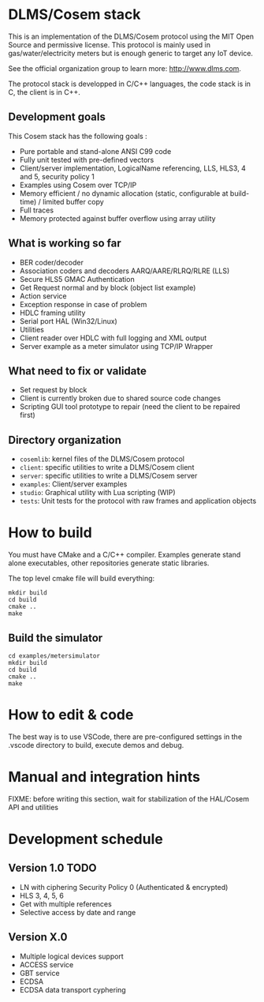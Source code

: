 # DLMS/Cosem stack

This is an implementation of the DLMS/Cosem protocol using the MIT Open Source and permissive license. This protocol is mainly used in gas/water/electricity meters but is enough generic to target any IoT device.

See the official organization group to learn more: http://www.dlms.com.

The protocol stack is developped in C/C++ languages, the code stack is in C, the client is in C++.

## Development goals

This Cosem stack has the following goals :

  * Pure portable and stand-alone ANSI C99 code
  * Fully unit tested with pre-defined vectors
  * Client/server implementation, LogicalName referencing, LLS, HLS3, 4 and 5, security policy 1
  * Examples using Cosem over TCP/IP
  * Memory efficient / no dynamic allocation (static, configurable at build-time) / limited buffer copy
  * Full traces
  * Memory protected against buffer overflow using array utility

## What is working so far

  * BER coder/decoder
  * Association coders and decoders AARQ/AARE/RLRQ/RLRE (LLS)
  * Secure HLS5 GMAC Authentication
  * Get Request normal and by block (object list example)
  * Action service
  * Exception response in case of problem
  * HDLC framing utility
  * Serial port HAL (Win32/Linux)
  * Utilities
  * Client reader over HDLC with full logging and XML output
  * Server example as a meter simulator using TCP/IP Wrapper
  

## What need to fix or validate

  * Set request by block
  * Client is currently broken due to shared source code changes
  * Scripting GUI tool prototype to repair (need the client to be repaired first)

## Directory organization

- `cosemlib`: kernel files of the DLMS/Cosem protocol
- `client`: specific utilities to write a DLMS/Cosem client
- `server`: specific utilities to write a DLMS/Cosem server
- `examples`: Client/server examples
- `studio`: Graphical utility with Lua scripting (WIP)
- `tests`: Unit tests for the protocol with raw frames and application objects

# How to build

You must have CMake and a C/C++ compiler. Examples generate stand alone executables, other repositories generate static libraries.

The top level cmake file will build everything:

```
mkdir build
cd build
cmake ..
make
```

## Build the simulator

```
cd examples/metersimulator
mkdir build
cd build
cmake ..
make
```

# How to edit & code

The best way is to use VSCode, there are pre-configured settings in the .vscode directory to build, execute demos and debug.

# Manual and integration hints

FIXME: before writing this section, wait for stabilization of the HAL/Cosem API and utilities


# Development schedule

## Version 1.0 TODO

  * LN with ciphering Security Policy 0 (Authenticated & encrypted)
  * HLS 3, 4, 5, 6
  * Get with multiple references
  * Selective access by date and range

## Version X.0

  * Multiple logical devices support
  * ACCESS service
  * GBT service
  * ECDSA
  * ECDSA data transport cyphering
